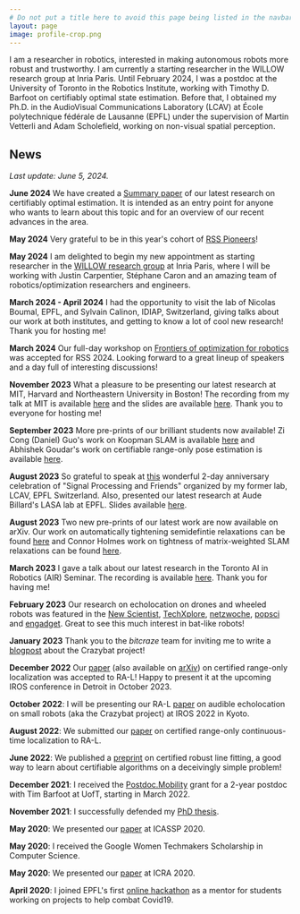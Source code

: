 ```yaml
---
# Do not put a title here to avoid this page being listed in the navbar.
layout: page
image: profile-crop.png
---
```


I am a researcher in robotics, interested in making autonomous robots more robust and trustworthy. I am currently a starting researcher in the WILLOW research group at Inria Paris. Until February 2024, I was a postdoc at the University of Toronto in the Robotics Institute, working with Timothy D. Barfoot on certifiably optimal state estimation. Before that, I obtained my Ph.D. in the AudioVisual Communications Laboratory (LCAV) at École polytechnique fédérale de Lausanne (EPFL) under the supervision of Martin Vetterli and Adam Scholefield, working on non-visual spatial perception.

## News 

*Last update: June 5, 2024.*

**June 2024** We have created a [Summary paper](assets/pdfs/summary_paper_2024.pdf) of our latest research on certifiably optimal estimation. It is intended as an entry point for anyone who wants to learn about this topic and for an overview of our recent advances in the area.   

**May 2024** Very grateful to be in this year's cohort of [RSS Pioneers](https://sites.google.com/view/rsspioneers2024/)!

**May 2024** I am delighted to begin my new appointment as starting researcher in the [WILLOW research group](https://www.di.ens.fr/willow/) at Inria Paris, where I will be working with Justin Carpentier, Stéphane Caron and an amazing team of robotics/optimization researchers and engineers. 

**March 2024 - April 2024** I had the opportunity to visit the lab of Nicolas Boumal, EPFL, and Sylvain Calinon, IDIAP, Switzerland, giving talks about our work at both institutes, and getting to know a lot of cool new research! Thank you for hosting me!

**March 2024** Our full-day workshop on [Frontiers of optimization for robotics](https://sites.google.com/robotics.utias.utoronto.ca/frontiers-optimization-rss24/home) was accepted for RSS 2024. Looking forward to a great lineup of speakers and a day full of interesting discussions!

**November 2023** What a pleasure to be presenting our latest research at MIT, Harvard and Northeastern University in Boston! The recording from my talk at MIT is available [here](https://www.youtube.com/watch?v=KzTp3jQrM00) and the slides are available [here](https://docs.google.com/presentation/d/e/2PACX-1vQ4JcmF12qCUjJacpTgdrZHj0emQiGN5_Jrm4EM0XxrZpBtGZoGbMXXC65zGf7AUJdIH-AV4W1ZvheF/pub?start=false&loop=false&delayms=30000). Thank you to everyone for hosting me! 

**September 2023** More pre-prints of our brilliant students now available! Zi Cong (Daniel) Guo's work on Koopman SLAM is available [here](https://arxiv.org/pdf/2309.04375.pdf) and Abhishek Goudar's work on certifiable range-only pose estimation is available [here](https://arxiv.org/abs/2309.09011). 

**August 2023** So grateful to speak at [this](https://lcav25.info/) wonderful 2-day anniversary celebration of "Signal Processing and Friends" organized by my former lab, LCAV, EPFL Switzerland. Also, presented our latest research at Aude Billard's LASA lab at EPFL. Slides available [here](https://docs.google.com/presentation/d/e/2PACX-1vStOD9jTtpyO-FV8Gf56D5Iip0aFabYmzaETrmQKatf1HQFNIA5SoquGsN30NWCsr_rVNrfVGcx_n5_/pub?start=false&loop=false&delayms=3000).

**August 2023** Two new pre-prints of our latest work are now available on arXiv. Our work on automatically tightening semidefintie relaxations can be found [here](https://arxiv.org/abs/2308.05783) and Connor Holmes work on tightness of matrix-weighted SLAM relaxations can be found [here](https://arxiv.org/abs/2308.07275).


**March 2023** I gave a talk about our latest research in the Toronto AI in Robotics (AIR) Seminar. The recording is available [here](https://www.youtube.com/watch?v=vA8pCuMY_2E&t=2523s). Thank you for having me! 

**February 2023** Our research on echolocation on drones and wheeled robots was featured in the [New Scientist](https://www.newscientist.com/article/2357770-flying-robot-echolocates-like-a-bat-to-avoid-banging-into-walls/), [TechXplore](https://techxplore.com/news/2023-02-bat-inspired-framework-equip-robots-sound-based.html), [netzwoche](https://www.netzwoche.ch/news/2023-02-19/diese-drohne-orientiert-sich-nur-ueber-das-echo), [popsci](https://www.popsci.com/technology/robot-echolocation-bat/) and [engadget](https://www.engadget.com/echolocation-small-robots-search-and-rescue-103953284.html). Great to see this much interest in bat-like robots!   

**January 2023** Thank you to the *bitcraze* team for inviting me to write a [blogpost](https://www.bitcraze.io/2023/01/from-crazyflies-to-crazybats) about the Crazybat project!  

**December 2022** Our [paper](https://doi.org/10.1109/LRA.2022.3233232) (also available on [arXiv](https://arxiv.org/abs/2209.04266)) on certified range-only localization was accepted to RA-L! Happy to present it at the upcoming IROS conference in Detroit in October 2023. 

**October 2022**: I will be presenting our RA-L [paper](https://ieeexplore.ieee.org/document/9844245) on audible echolocation on small robots (aka the Crazybat project) at IROS 2022 in Kyoto.

**August 2022**: We submitted our [paper](https://arxiv.org/abs/2209.04266) on certified range-only continuous-time localization to RA-L.

**June 2022**: We published a [preprint](https://arxiv.org/pdf/2206.05082.pdf) on certified robust line fitting, a good way to learn about certifiable algorithms on a deceivingly simple problem! 

**December 2021**: I received the [Postdoc.Mobility](https://www.snf.ch/en/XIZpfY3iVS5KRRoD/funding/careers/postdoc-mobility) grant for a 2-year postdoc with Tim Barfoot at UofT, starting in March 2022.

**November 2021**: I successfully defended my [PhD thesis](https://infoscience.epfl.ch/record/290057?ln=en).

**May 2020**: We presented our [paper](https://ieeexplore.ieee.org/document/9053903) at ICASSP 2020. 

**May 2020**: I received the Google Women Techmakers Scholarship in Computer Science.

**May 2020**: We presented our [paper](https://ieeexplore.ieee.org/document/8978573) at ICRA 2020.  

**April 2020**: I joined EPFL's first [online hackathon](https://actu.epfl.ch/news/hackathon-generates-over-100-ideas-to-combat-covid/) as a mentor for students working on projects to help combat Covid19. 
